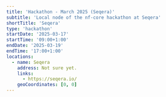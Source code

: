 ```yaml
---
title: 'Hackathon - March 2025 (Seqera)'
subtitle: 'Local node of the nf-core hackathon at Seqera'
shortTitle: 'Seqera'
type: 'hackathon'
startDate: '2025-03-17'
startTime: '09:00+1:00'
endDate: '2025-03-19'
endTime: '17:00+1:00'
locations:
  - name: Seqera
    address: Not sure yet.
    links:
      - https://seqera.io/
    geoCoordinates: [0, 0]
---
```

